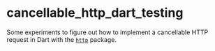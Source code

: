 # cancellable_http_dart_testing

Some experiments to figure out how to implement a cancellable HTTP request in
Dart with the [`http`](https://pub.dev/packages/http) package.
